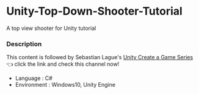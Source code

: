 # Unity-Top-Down-Shooter-Tutorial
A top view shooter for Unity tutorial

### Description
This content is followed by Sebastian Lague's [Unity Create a Game Series](https://www.youtube.com/watch?v=SviIeTt2_Lc&list=PLFt_AvWsXl0ctd4dgE1F8g3uec4zKNRV0) 👈 click the link and check this channel now!
+ Language : C#
+ Environment : Windows10, Unity Engine
